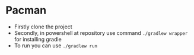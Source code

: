 # Pacman

- Firstly clone the project
- Secondly, in powershell at repository use command ```./gradlew wrapper``` for installing gradle
- To run you can use ```./gradlew run```
